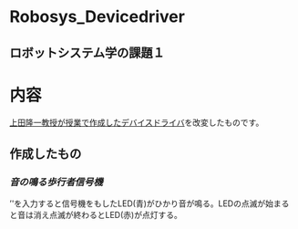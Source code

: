 # Robosys_Devicedriver
ロボットシステム学の課題１
---
# 内容 
[上田隆一教授が授業で作成したデバイスドライバ](https://github.com/ryuichiueda/robosys_device_drivers/blob/master/myled.c)を改変したものです。

## 作成したもの
### *音の鳴る歩行者信号機*
’'を入力すると信号機をもしたLED(青)がひかり音が鳴る。LEDの点滅が始まると音は消え点滅が終わるとLED(赤)が点灯する。
